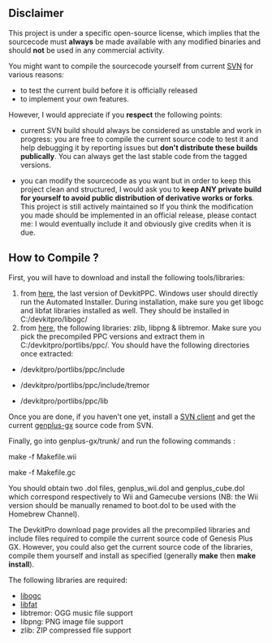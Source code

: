 ## Disclaimer ##

This project is under a specific open-source license, which implies that the sourcecode must **always** be made available with any modified binaries and should **not** be used in any commercial activity.

You might want to compile the sourcecode yourself from current [SVN](http://code.google.com/p/genplus-gx/source/checkout) for various reasons:

  * to test the current build before it is officially released
  * to implement your own features.

However, I would appreciate if you **respect** the following points:

  * current SVN build should always be considered as unstable and work in progress: you are free to compile the current source code to test it and help debugging it by reporting issues but **don't distribute these builds publically**. You can always get the last stable code from the tagged versions.


  * you can modify the sourcecode as you want but in order to keep this project clean and structured, I would ask you to **keep ANY private build for yourself to avoid public distribution of derivative works or forks**. This project is still actively maintained so If you think the modification you made should be implemented in an official release, please contact me: I would eventually include it and obviously give credits when it is due.


## How to Compile ? ##

First, you will have to download and install the following tools/libraries:

  1. from [here](http://sourceforge.net/projects/devkitpro/files/devkitPPC), the last version of DevkitPPC. Windows user should directly run the Automated Installer. During installation, make sure you get libogc and libfat libraries installed as well. They should be installed in C:/devkitpro/libogc/
  1. from [here](http://sourceforge.net/projects/devkitpro/files/portlibs/ppc), the following libraries: zlib, libpng & libtremor. Make sure you pick the precompiled PPC versions and extract them in C:/devkitpro/portlibs/ppc/. You should have the following directories once extracted:

  * /devkitpro/portlibs/ppc/include

  * /devkitpro/portlibs/ppc/include/tremor

  * /devkitpro/portlibs/ppc/lib

Once you are done, if you haven't one yet, install a [SVN client](http://en.wikipedia.org/wiki/Comparison_of_Subversion_clients) and get the current [genplus-gx](http://code.google.com/p/genplus-gx/source/checkout) source code from SVN.

Finally, go into genplus-gx/trunk/ and run the following commands :

make -f Makefile.wii

make -f Makefile.gc

You should obtain two .dol files, genplus\_wii.dol and genplus\_cube.dol which correspond respectively to Wii and Gamecube versions (NB: the Wii version should be manually renamed to boot.dol to be used with the Homebrew Channel).

The DevkitPro download page provides all the precompiled libraries and include files required to compile the current source code of Genesis Plus GX. However, you could also get the current source code of the libraries, compile them yourself and install as specified (generally **make** then **make install**).

The following libraries are required:

  * [libogc](http://sourceforge.net/projects/devkitpro/files/libogc/)
  * [libfat](http://sourceforge.net/projects/devkitpro/files/libfat/)
  * libtremor: OGG music file support
  * libpng: PNG image file support
  * zlib: ZIP compressed file support